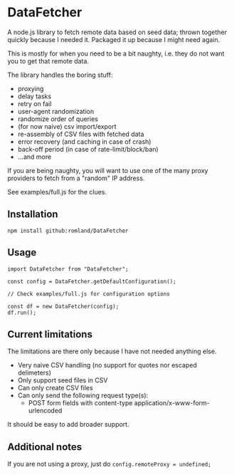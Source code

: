 # DataFetcher
A node.js library to fetch remote data based on seed data; thrown together quickly because I needed it. Packaged it up because I might need again.

This is mostly for when you need to be a bit naughty, i.e. they do not want you to get that remote data. 

The library handles the boring stuff:
- proxying
- delay tasks
- retry on fail
- user-agent randomization
- randomize order of queries
- (for now naive) csv import/export
- re-assembly of CSV files with fetched data
- error recovery (and caching in case of crash)
- back-off period (in case of rate-limit/block/ban)
- ...and more

If you are being naughty, you will want to use one of the many proxy providers to fetch from a "random" IP address.

See examples/full.js for the clues.


## Installation
```
npm install github:romland/DataFetcher
```

## Usage
```
import DataFetcher from "DataFetcher";

const config = DataFetcher.getDefaultConfiguration();

// Check examples/full.js for configuration options

const df = new DataFetcher(config);
df.run();
```


## Current limitations
The limitations are there only because I have not needed anything else. 

- Very naive CSV handling (no support for quotes nor escaped delimeters)
- Only support seed files in CSV
- Can only create CSV files
- Can only send the following request type(s):
	- POST form fields with content-type application/x-www-form-urlencoded

It should be easy to add broader support.


## Additional notes
If you are not using a proxy, just do `config.remoteProxy = undefined;`
